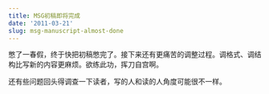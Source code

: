 ```yaml
---
title: MSG初稿即将完成
date: '2011-03-21'
slug: msg-manuscript-almost-done
---
```


憋了一春假，终于快把初稿憋完了。接下来还有更痛苦的调整过程。调格式、调结构比写新的内容更麻烦。欲练此功，挥刀自宫啊。

还有些问题回头得调查一下读者，写的人和读的人角度可能很不一样。
